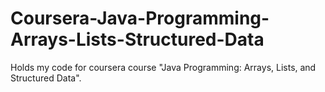 # Coursera-Java-Programming-Arrays-Lists-Structured-Data
Holds my code for coursera course "Java Programming: Arrays, Lists, and Structured Data".
